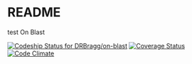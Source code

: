 # README

test
On Blast

[![Codeship Status for DRBragg/on-blast](https://app.codeship.com/projects/0bfea600-7472-0135-f713-66140c37bafa/status?branch=master)](https://app.codeship.com/projects/243946)
[![Coverage Status](https://coveralls.io/repos/github/DRBragg/on-blast/badge.svg?branch=master)](https://coveralls.io/github/DRBragg/on-blast?branch=master)
[![Code Climate](https://codeclimate.com/github/DRBragg/on-blast/badges/gpa.svg)](https://codeclimate.com/github/DRBragg/on-blast)
